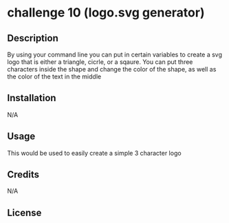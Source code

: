 # challenge 10 (logo.svg generator)

## Description
By using your command line you can put in certain variables to create a svg logo that is either a triangle, cicrle, or a sqaure. You can put three characters inside the shape and change the color of the shape, as well as the color of the text in the middle
## Installation

N/A

## Usage
This would be used to easily create a simple 3 character logo
## Credits

N/A

## License
